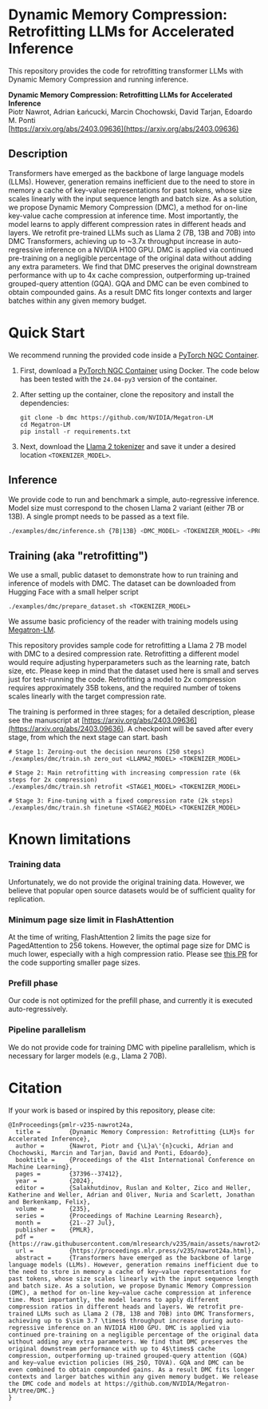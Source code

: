 # Dynamic Memory Compression: Retrofitting LLMs for Accelerated Inference
This repository provides the code for retrofitting transformer LLMs with Dynamic Memory Compression and running inference.

**Dynamic Memory Compression: Retrofitting LLMs for Accelerated Inference**<br>
Piotr Nawrot, Adrian Łańcucki, Marcin Chochowski, David Tarjan, Edoardo M. Ponti<br>
[https://arxiv.org/abs/2403.09636](https://arxiv.org/abs/2403.09636)

## Description
Transformers have emerged as the backbone of large language models (LLMs). However, generation remains inefficient due to the need to store in memory a cache of key-value representations for past tokens, whose size scales linearly with the input sequence length and batch size. As a solution, we propose Dynamic Memory Compression (DMC), a method for on-line key-value cache compression at inference time. Most importantly, the model learns to apply different compression rates in different heads and layers. We retrofit pre-trained LLMs such as Llama 2 (7B, 13B and 70B) into DMC Transformers, achieving up to ~3.7x throughput increase in auto-regressive inference on a NVIDIA H100 GPU. DMC is applied via continued pre-training on a negligible percentage of the original data without adding any extra parameters. We find that DMC preserves the original downstream performance with up to 4x cache compression, outperforming up-trained grouped-query attention (GQA). GQA and DMC can be even combined to obtain compounded gains. As a result DMC fits longer contexts and larger batches within any given memory budget.

# Quick Start
We recommend running the provided code inside a [PyTorch NGC Container](https://catalog.ngc.nvidia.com/orgs/nvidia/containers/pytorch).

1. First, download a [PyTorch NGC Container](https://catalog.ngc.nvidia.com/orgs/nvidia/containers/pytorch) using Docker.
The code below has been tested with the `24.04-py3` version of the container.

2. After setting up the container, clone the repository and install the dependencies:
    ```
    git clone -b dmc https://github.com/NVIDIA/Megatron-LM
    cd Megatron-LM
    pip install -r requirements.txt
    ```

3. Next, download the [Llama 2 tokenizer](https://huggingface.co/meta-llama/Llama-2-7b/blob/main/tokenizer.model) and save it under a desired location `<TOKENIZER_MODEL>`.

## Inference
We provide code to run and benchmark a simple, auto-regressive inference. Model size must correspond to the chosen Llama 2 variant (either 7B or 13B). A single prompt needs to be passed as a text file.
```bash
./examples/dmc/inference.sh {7B|13B} <DMC_MODEL> <TOKENIZER_MODEL> <PROMPT_TXT_FILE>
```

## Training (aka "retrofitting")
We use a small, public dataset to demonstrate how to run training and inference of models with DMC.
The dataset can be downloaded from Hugging Face with a small helper script
```
./examples/dmc/prepare_dataset.sh <TOKENIZER_MODEL>
```

We assume basic proficiency of the reader with training models using [Megatron-LM](https://github.com/NVIDIA/Megatron-LM).

This repository provides sample code for retrofitting a Llama 2 7B model with DMC to a desired compression rate. Retrofitting a different model would require adjusting hyperparameters such as the learning rate, batch size, etc. Please keep in mind that the dataset used here is small and serves just for test-running the code. Retrofitting a model to 2x compression requires approximately 35B tokens, and the required number of tokens scales linearly with the target compression rate.

The training is performed in three stages; for a detailed description, please see the manuscript at [https://arxiv.org/abs/2403.09636](https://arxiv.org/abs/2403.09636). A checkpoint will be saved after every stage, from which the next stage can start.
bash
```
# Stage 1: Zeroing-out the decision neurons (250 steps)
./examples/dmc/train.sh zero_out <LLAMA2_MODEL> <TOKENIZER_MODEL>

# Stage 2: Main retrofitting with increasing compression rate (6k steps for 2x compression)
./examples/dmc/train.sh retrofit <STAGE1_MODEL> <TOKENIZER_MODEL>

# Stage 3: Fine-tuning with a fixed compression rate (2k steps)
./examples/dmc/train.sh finetune <STAGE2_MODEL> <TOKENIZER_MODEL>
```
# Known limitations

### Training data
Unfortunately, we do not provide the original training data. However, we believe that popular open source datasets would be of sufficient quality for replication.

### Minimum page size limit in FlashAttention
At the time of writing, FlashAttention 2 limits the page size for PagedAttention to 256 tokens. However, the optimal page size for DMC is much lower, especially with a high compression ratio. Please see [this PR](https://github.com/Dao-AILab/flash-attention/pull/824) for the code supporting smaller page sizes.

### Prefill phase
Our code is not optimized for the prefill phase, and currently it is executed auto-regressively.

### Pipeline parallelism
We do not provide code for training DMC with pipeline parallelism, which is necessary for larger models (e.g., Llama 2 70B).

# Citation
If your work is based or inspired by this repository, please cite:
```
@InProceedings{pmlr-v235-nawrot24a,
  title =        {Dynamic Memory Compression: Retrofitting {LLM}s for Accelerated Inference},
  author =       {Nawrot, Piotr and {\L}a\'{n}cucki, Adrian and Chochowski, Marcin and Tarjan, David and Ponti, Edoardo},
  booktitle =    {Proceedings of the 41st International Conference on Machine Learning},
  pages =        {37396--37412},
  year =         {2024},
  editor =       {Salakhutdinov, Ruslan and Kolter, Zico and Heller, Katherine and Weller, Adrian and Oliver, Nuria and Scarlett, Jonathan and Berkenkamp, Felix},
  volume =       {235},
  series =       {Proceedings of Machine Learning Research},
  month =        {21--27 Jul},
  publisher =    {PMLR},
  pdf =          {https://raw.githubusercontent.com/mlresearch/v235/main/assets/nawrot24a/nawrot24a.pdf},
  url =          {https://proceedings.mlr.press/v235/nawrot24a.html},
  abstract =     {Transformers have emerged as the backbone of large language models (LLMs). However, generation remains inefficient due to the need to store in memory a cache of key–value representations for past tokens, whose size scales linearly with the input sequence length and batch size. As a solution, we propose Dynamic Memory Compression (DMC), a method for on-line key–value cache compression at inference time. Most importantly, the model learns to apply different compression ratios in different heads and layers. We retrofit pre-trained LLMs such as Llama 2 (7B, 13B and 70B) into DMC Transformers, achieving up to $\sim 3.7 \times$ throughput increase during auto-regressive inference on an NVIDIA H100 GPU. DMC is applied via continued pre-training on a negligible percentage of the original data without adding any extra parameters. We find that DMC preserves the original downstream performance with up to 4$\times$ cache compression, outperforming up-trained grouped-query attention (GQA) and key–value eviction policies (H$_2$O, TOVA). GQA and DMC can be even combined to obtain compounded gains. As a result DMC fits longer contexts and larger batches within any given memory budget. We release the DMC code and models at https://github.com/NVIDIA/Megatron-LM/tree/DMC.}
}

```
